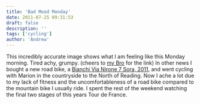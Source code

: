 ```yaml
---
title: 'Bad Mood Monday'
date: 2011-07-25 09:31:53
draft: false
description: ''
tags: ['cycling']
author: 'Andrew'
---
```


This incredibly accurate image shows what I am feeling like this Monday morning. Tired achy, grumpy. (cheers to [my Bro](http://rob-hudson.com 'rob hudson') for the link) In other news I bought a new road bike, a [Bianchi Via Nirone 7 Sora, 2011](http://www.bianchi.com/Uk/Bikes/Bikes_Detail.aspx?ProductIDMaster=51346 'my new bianchi bike'), and went cycling with Marion in the countryside to the North of Reading. Now I ache a lot due to my lack of fitness and the uncomfortableness of a road bike compared to the mountain bike I usually ride. I spent the rest of the weekend watching the final two stages of this years Tour de France.
